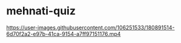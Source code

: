 # mehnati-quiz


https://user-images.githubusercontent.com/106251533/180891514-6d70f2a2-e97b-41ca-9154-a7ff97151176.mp4

